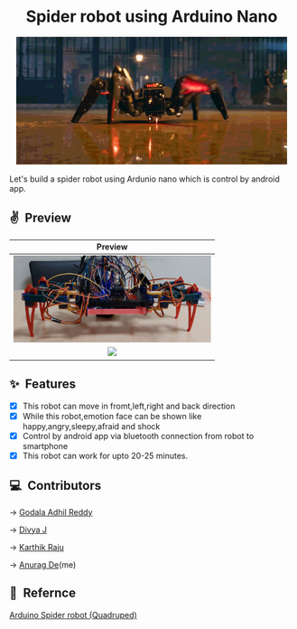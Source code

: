 <h1 align="center" >Spider robot using Arduino Nano</h1>
<p align="center">
   <img width="480" src="for  md file/spideranim.gif">
</p>
Let's build a spider robot using Ardunio nano which is control by android app.

## ✌&ensp;Preview

|              Preview             |
| :----------------------------------: |
| <img src="for  md file/20211002_152952.jpg" width="350">|
| <img src="for  md file/previewemotion.gif" width="350">|

## ✨&ensp;Features
* [x] This robot can move in fromt,left,right and back direction
* [x] While this robot,emotion face can be shown like happy,angry,sleepy,afraid and shock 
* [x] Control by android app via bluetooth connection from robot to smartphone
* [x] This robot can work for upto 20-25 minutes.

## 💻&ensp;Contributors
->
<a href= "https://www.linkedin.com/in/godala-adhil-reddy-6301b0191/">Godala Adhil Reddy</a>

->
<a href= "https://www.linkedin.com/in/divya-j-365b28225/">Divya J</a>

->
<a href="https://www.linkedin.com/in/karthik-raju-84a205225/" >Karthik Raju</a>

->
<a href= "https://www.linkedin.com/in/anurag-de-404s-retr0/">Anurag De</a>(me)

## 📝&ensp;Refernce
<a href= "https://www.youtube.com/watch?v=fvUhFBq7Z4g">Arduino Spider robot (Quadruped)</a>
